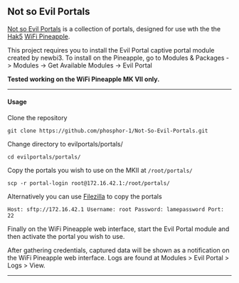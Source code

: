 ## Not so Evil Portals

[Not so Evil Portals](https://github.com/phosphor-1/Not-So-Evil-Portals) is a collection of portals, designed for use wth the the [Hak5](https://hak5.org/) [WiFi Pineapple](https://wifipineapple.com/).

This project requires you to install the Evil Portal captive portal module created by newbi3. To install on the Pineapple, go to Modules & Packages -> Modules -> Get Available Modules -> Evil Portal

**Tested working on the WiFi Pineapple MK VII only.**

---

#### Usage

Clone the repository

	git clone https://github.com/phosphor-1/Not-So-Evil-Portals.git

Change directory to evilportals/portals/

	cd evilportals/portals/

Copy the portals you wish to use on the MKII at `/root/portals/`

    scp -r portal-login root@172.16.42.1:/root/portals/

Alternatively you can use [Filezilla](https://filezilla-project.org/) to copy the portals

	Host: sftp://172.16.42.1 Username: root Password: lamepassword Port: 22

Finally on the WiFi Pineapple web interface, start the Evil Portal module and then activate the portal you wish to use.

After gathering credentials, captured data will be shown as a notification on the WiFi Pineapple web interface. Logs are found at Modules > Evil Portal > Logs > View.

---


